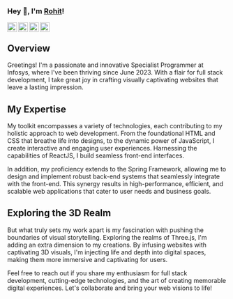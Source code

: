 ### Hey 👋, I'm [Rohit](https://www.youtube.com/watch?v=yzdJslToeOU&t=24s)!

<a href="https://www.linkedin.com/in/rohit-bindal-251445197/">
  <img align="left" alt="Rohit's LinkdeIN" width="22px" src="https://cdn.jsdelivr.net/npm/simple-icons@v3/icons/linkedin.svg" title="LinkedIn" />
</a>
<a href="https://leetcode.com/rohitbindal29/">
  <img align="left" alt="leetcode profile" width="22px" src="https://cdn.jsdelivr.net/npm/simple-icons@v3/icons/leetcode.svg" title="LeetCode" />
</a>
<a href="https://www.codechef.com/users/code_bindal">
  <img align="left" alt="codechef profile" width="22px" src="https://cdn.jsdelivr.net/npm/simple-icons@v3/icons/codechef.svg" title="CodeChef" />
</a>
<a href="https://medium.com/@rohit_bindal">
  <img align="left" alt="Rohit's Blogs" width="22px" src="https://cdn.jsdelivr.net/npm/simple-icons@v3/icons/medium.svg" title="Medium" />
</a>
<br />

## Overview
Greetings! I'm a passionate and innovative Specialist Programmer at Infosys, where I've been thriving since June 2023. With a flair for full stack development, I take great joy in crafting visually captivating websites that leave a lasting impression.

## My Expertise
My toolkit encompasses a variety of technologies, each contributing to my holistic approach to web development. From the foundational HTML and CSS that breathe life into designs, to the dynamic power of JavaScript, I create interactive and engaging user experiences. Harnessing the capabilities of ReactJS, I build seamless front-end interfaces.

In addition, my proficiency extends to the Spring Framework, allowing me to design and implement robust back-end systems that seamlessly integrate with the front-end. This synergy results in high-performance, efficient, and scalable web applications that cater to user needs and business goals.

## Exploring the 3D Realm
But what truly sets my work apart is my fascination with pushing the boundaries of visual storytelling. Exploring the realms of Three.js, I'm adding an extra dimension to my creations. By infusing websites with captivating 3D visuals, I'm injecting life and depth into digital spaces, making them more immersive and captivating for users.

Feel free to reach out if you share my enthusiasm for full stack development, cutting-edge technologies, and the art of creating memorable digital experiences. Let's collaborate and bring your web visions to life!
